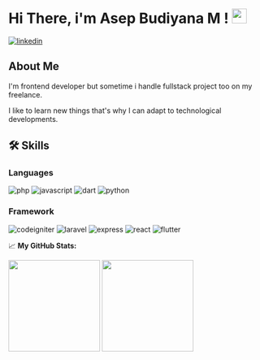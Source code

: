 # Hi There, i'm Asep Budiyana M ! <img src="https://media.giphy.com/media/hvRJCLFzcasrR4ia7z/giphy.gif" width="29px">

[![linkedin](https://img.shields.io/badge/Linkedin-0e76a8?style=for-the-badge&logo=Linkedin&logoColor=white)](https://www.linkedin.com/in/asep-budiyana-muharam-829695b0/)

## About Me
I'm frontend developer but sometime i handle fullstack project too on my freelance.

I like to learn new things that's why I can adapt to technological developments.

## 🛠️ Skills

### Languages

![php](https://img.shields.io/badge/PHP-7377AD?style=for-the-badge&logo=php&logoColor=F7DF1E)
![javascript](https://img.shields.io/badge/JavaScript-323330?style=for-the-badge&logo=javascript&logoColor=F7DF1E)
![dart](https://img.shields.io/badge/Dart-28B6F6?style=for-the-badge&logo=dart&logoColor=white)
![python](https://img.shields.io/badge/Python-3776AB?style=for-the-badge&logo=python&logoColor=white)

### Framework

![codeigniter](https://img.shields.io/badge/Codeigniter-E74122?style=for-the-badge&logo=codeigniter&logoColor=FFFFFF)
![laravel](https://img.shields.io/badge/Laravel-E8392C?style=for-the-badge&logo=laravel&logoColor=FFFFFF)
![express](https://img.shields.io/badge/Express.js-84BA41?style=for-the-badge&logo=express&logoColor=FFFFFF)
![react](https://img.shields.io/badge/React-20232A?style=for-the-badge&logo=react&logoColor=61DAFB)
![flutter](https://img.shields.io/badge/flutter-66B1F1?style=for-the-badge&logo=flutter&logoColor=61DAFB)

📈 **My GitHub Stats:**

<p>
  <img height="180em" src="https://github-readme-stats.vercel.app/api?username=budiyanaa&show_icons=true&hide_border=true&&count_private=true&include_all_commits=true" />
  <img height="180em" src="https://github-readme-stats.vercel.app/api/top-langs/?username=budiyanaa&exclude_repo=KNN-Image-Classification&show_icons=true&hide_border=true&layout=compact&langs_count=8"/>
</p>

<!--
**BudiyanaA/budiyanaa** is a ✨ _special_ ✨ repository because its `README.md` (this file) appears on your GitHub profile.

Here are some ideas to get you started:

- 🔭 I’m currently working on ...
- 🌱 I’m currently learning ...
- 👯 I’m looking to collaborate on ...
- 🤔 I’m looking for help with ...
- 💬 Ask me about ...
- 📫 How to reach me: ...
- 😄 Pronouns: ...
- ⚡ Fun fact: ...
-->
